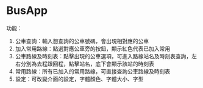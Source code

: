 # BusApp
功能：	
1. 公車查詢：輸入想查詢的公車號碼，會出現相對應的公車	
2. 加入常用路線：點選對應公車旁的按鈕，顯示紅色代表已加入常用	
3. 公車路線及時刻表：點擊出現的公車選項，可進入路線站名及時刻表查詢，左右分別為去程跟回程，點擊站名，底下會顯示該站的時刻表	
4. 常用路線：所有已加入的常用路線，可直接查詢公車路線及時刻表	
5. 設定：可改變介面的設定，字體顏色、字體大小、字型	
